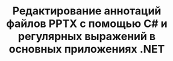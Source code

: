 ---
############################# Static ############################
layout: "autogen"
draft: false
path: "ru/redaction/net/annotation/pptx"
otherformats: CSV DOC DOCM DOCX DOT DOTM DOTX PDF POT POTM PPS PPSM PPSX PPT PPTM RTF XLS XLSM XLSX XLT XLTM XLTX  

############################# Head ############################
head_title: "Редактирование аннотаций в документах PPTX с использованием регулярных выражений через ядро ​​.NET"
head_description: "Редактируйте конфиденциальную информацию в аннотациях с помощью регулярных выражений из документов разных форматов."

############################# Header ############################
title: "Редактирование аннотаций файлов PPTX с помощью C# и регулярных выражений в основных приложениях .NET"
description: "Поиск и удаление конфиденциальной информации из документов, электронных таблиц и презентаций Office и OpenOffice, а также PPTX в Windows, Linux и macOS."

################### SubMenu/Download Button #####################
submenu:
    enable: true

############################# About ############################
about:
    enable: true
    title: "Редактирование аннотации к документу для .NET API"
    content: |
        Единый независимый от формата интерфейс для очистки конфиденциальной и секретной информации из документов и изображений PDF, Word, Excel, PowerPoint, включая возможность изменять метаданные и удалять аннотации. С помощью инструмента GroupDocs.Redaction for .NET вы можете отредактировать секретную информацию и сохранить отредактированный документ в PDF, преобразовав все страницы в растровые изображения или сохранить документ в исходном формате для дальнейшего редактирования.

############################# Steps ############################
steps:
    enable: true
    title_left: "Редактировать аннотации из PPTX с помощью регулярных выражений через C#"
    content_left: |
        [GroupDocs.Redaction](ru//redaction/net/) позволяет разработчикам .NET использовать все возможности регулярных выражений для редактирования файла PPTX с помощью нескольких простых шагов.

        *   Создайте экземпляр класса [Redactor](https://apireference.groupdocs.com/redaction/net/groupdocs.redaction/redactor) и загрузите файл PPTX
        *   Создайте экземпляр класса [AnnotationRedaction](https://apireference.groupdocs.com/redaction/net/groupdocs.redaction.redactions/annotationredaction), чтобы найти и заменить комментарии.
        *   Вызов метода [Redactor.Apply](https://apireference.groupdocs.com/redaction/net/groupdocs.redaction/redactor/methods/apply/index) с объектом AnnotationRedaction
        
    title_right: "Как использовать GroupDocs API редактирования"
    content_right: |
        Установите пакет из командной строки как ```nuget install GroupDocs.Redaction``` или через консоль диспетчера пакетов Visual Studio с помощью ```Install-Package GroupDocs.Redaction```. 
        Кроме того, вы можете получить автономный установщик MSI или библиотеки DLL в файле ZIP из [загрузки](https://downloads.groupdocs.com/redaction/net) и указать его в своем проекте вручную.  
        
    code: |
        ```cs
        using (Redactor redactor = new Redactor(@"sample.pptx"))
        {
        	redactor.Apply(new AnnotationRedaction("(?im:john)", "[redacted]"));
        	redactor.Save();
        }
        ```

############################# Demos ############################
demos:
    enable: true
############################# About Formats ############################
about_formats:
    enable: true
############################# More Formats ############################
more_formats:
    enable: true

############################# Back to top ###############################
back_to_top:
    enable: true
---